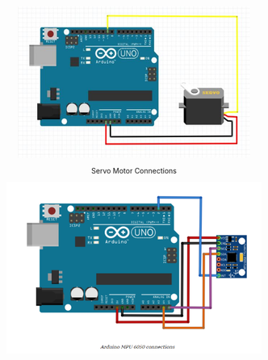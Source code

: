 <p align="center" font-size=11>
  <img width="460" height="300" src="Servo-Connections.png">
  <p align="center">
    Servo Motor Connections
  </p>
</p>

<p align="center">
  <img width="520" height="340" src="MPU6050-Connections.png">
</p>



